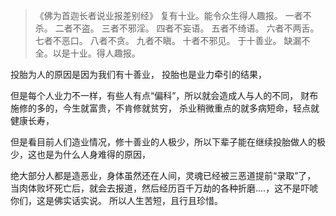 > 《佛为首迦长者说业报差别经》
> 复有十业。能令众生得人趣报。
> 一者不杀。
> 二者不盗。
> 三者不邪淫。
> 四者不妄语。
> 五者不绮语。
> 六者不两舌。
> 七者不恶口。
> 八者不贪。
> 九者不瞋。
> 十者不邪见。
> 于十善业。
> 缺漏不全。以是十业。得人趣报。

投胎为人的原因是因为我们有十善业，
投胎也是业力牵引的结果，

但是每个人业力不一样，有些人有点“偏科”，所以就会造成人与人的不同，
财布施修的多的，今生就富贵，不肯修就贫穷，
杀业稍微重点的就多病短命，轻点就健康长寿，

但是看目前人们造业情况，修十善业的人极少，所以下辈子能在继续投胎做人的极少，这也是为什么人身难得的原因，

绝大部分人都是造恶业，身体虽然还在人间，灵魂已经被三恶道提前“录取”了，
当肉体败坏死亡后，就会去报道，然后经历百千万劫的各种折磨....，这不是吓唬你们，这是佛实话实说。
所以人生苦短，且行且珍惜。